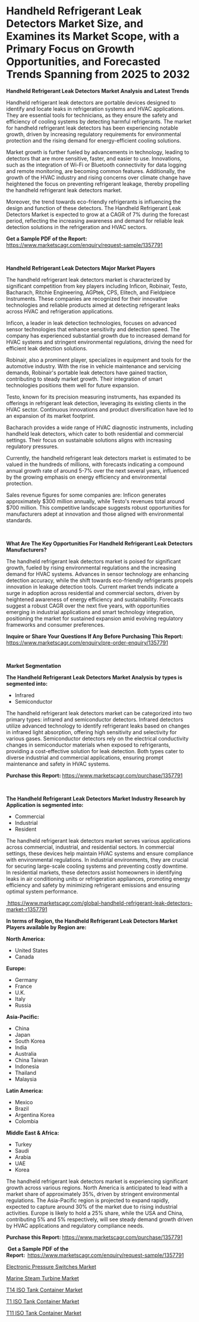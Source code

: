<p><h1>Handheld Refrigerant Leak Detectors Market Size, and Examines its Market Scope, with a Primary Focus on Growth Opportunities, and Forecasted Trends Spanning from 2025 to 2032</h1></p><p><strong>Handheld Refrigerant Leak Detectors Market Analysis and Latest Trends</strong></p>
<p><p>Handheld refrigerant leak detectors are portable devices designed to identify and locate leaks in refrigeration systems and HVAC applications. They are essential tools for technicians, as they ensure the safety and efficiency of cooling systems by detecting harmful refrigerants. The market for handheld refrigerant leak detectors has been experiencing notable growth, driven by increasing regulatory requirements for environmental protection and the rising demand for energy-efficient cooling solutions. </p><p>Market growth is further fueled by advancements in technology, leading to detectors that are more sensitive, faster, and easier to use. Innovations, such as the integration of Wi-Fi or Bluetooth connectivity for data logging and remote monitoring, are becoming common features. Additionally, the growth of the HVAC industry and rising concerns over climate change have heightened the focus on preventing refrigerant leakage, thereby propelling the handheld refrigerant leak detectors market. </p><p>Moreover, the trend towards eco-friendly refrigerants is influencing the design and function of these detectors. The Handheld Refrigerant Leak Detectors Market is expected to grow at a CAGR of 7% during the forecast period, reflecting the increasing awareness and demand for reliable leak detection solutions in the refrigeration and HVAC sectors.</p></p>
<p><strong>Get a Sample PDF of the Report:&nbsp;</strong> <a href="https://www.marketscagr.com/enquiry/request-sample/1357791?utm_campaign=2194&utm_medium=2&utm_source=Github&utm_content=ia&utm_term=11042025&utm_id=handheld-refrigerant-leak-detectors">https://www.marketscagr.com/enquiry/request-sample/1357791</a></p>
<p>&nbsp;</p>
<p><strong>Handheld Refrigerant Leak Detectors Major Market Players</strong></p>
<p><p>The handheld refrigerant leak detectors market is characterized by significant competition from key players including Inficon, Robinair, Testo, Bacharach, Ritchie Engineering, AGPtek, CPS, Elitech, and Fieldpiece Instruments. These companies are recognized for their innovative technologies and reliable products aimed at detecting refrigerant leaks across HVAC and refrigeration applications.</p><p>Inficon, a leader in leak detection technologies, focuses on advanced sensor technologies that enhance sensitivity and detection speed. The company has experienced substantial growth due to increased demand for HVAC systems and stringent environmental regulations, driving the need for efficient leak detection solutions.</p><p>Robinair, also a prominent player, specializes in equipment and tools for the automotive industry. With the rise in vehicle maintenance and servicing demands, Robinair's portable leak detectors have gained traction, contributing to steady market growth. Their integration of smart technologies positions them well for future expansion.</p><p>Testo, known for its precision measuring instruments, has expanded its offerings in refrigerant leak detection, leveraging its existing clients in the HVAC sector. Continuous innovations and product diversification have led to an expansion of its market footprint.</p><p>Bacharach provides a wide range of HVAC diagnostic instruments, including handheld leak detectors, which cater to both residential and commercial settings. Their focus on sustainable solutions aligns with increasing regulatory pressures.</p><p>Currently, the handheld refrigerant leak detectors market is estimated to be valued in the hundreds of millions, with forecasts indicating a compound annual growth rate of around 5-7% over the next several years, influenced by the growing emphasis on energy efficiency and environmental protection.</p><p>Sales revenue figures for some companies are: Inficon generates approximately $300 million annually, while Testo's revenues total around $700 million. This competitive landscape suggests robust opportunities for manufacturers adept at innovation and those aligned with environmental standards.</p></p>
<p>&nbsp;</p>
<p><strong>What Are The Key Opportunities For Handheld Refrigerant Leak Detectors Manufacturers?</strong></p>
<p><p>The handheld refrigerant leak detectors market is poised for significant growth, fueled by rising environmental regulations and the increasing demand for HVAC systems. Advances in sensor technology are enhancing detection accuracy, while the shift towards eco-friendly refrigerants propels innovation in leakage detection tools. Current market trends indicate a surge in adoption across residential and commercial sectors, driven by heightened awareness of energy efficiency and sustainability. Forecasts suggest a robust CAGR over the next five years, with opportunities emerging in industrial applications and smart technology integration, positioning the market for sustained expansion amid evolving regulatory frameworks and consumer preferences.</p></p>
<p><strong>Inquire or Share Your Questions If Any Before Purchasing This Report:</strong> <a href="https://www.marketscagr.com/enquiry/pre-order-enquiry/1357791?utm_campaign=2194&utm_medium=2&utm_source=Github&utm_content=ia&utm_term=11042025&utm_id=handheld-refrigerant-leak-detectors">https://www.marketscagr.com/enquiry/pre-order-enquiry/1357791</a></p>
<p>&nbsp;</p>
<p><strong>Market Segmentation</strong></p>
<p><strong>The Handheld Refrigerant Leak Detectors Market Analysis by types is segmented into:</strong></p>
<p><ul><li>Infrared</li><li>Semiconductor</li></ul></p>
<p><p>The handheld refrigerant leak detectors market can be categorized into two primary types: infrared and semiconductor detectors. Infrared detectors utilize advanced technology to identify refrigerant leaks based on changes in infrared light absorption, offering high sensitivity and selectivity for various gases. Semiconductor detectors rely on the electrical conductivity changes in semiconductor materials when exposed to refrigerants, providing a cost-effective solution for leak detection. Both types cater to diverse industrial and commercial applications, ensuring prompt maintenance and safety in HVAC systems.</p></p>
<p><strong>Purchase this Report:&nbsp;</strong><a href="https://www.marketscagr.com/purchase/1357791?utm_campaign=2194&utm_medium=2&utm_source=Github&utm_content=ia&utm_term=11042025&utm_id=handheld-refrigerant-leak-detectors">https://www.marketscagr.com/purchase/1357791</a></p>
<p>&nbsp;</p>
<p><strong>The Handheld Refrigerant Leak Detectors Market Industry Research by Application is segmented into:</strong></p>
<p><ul><li>Commercial</li><li>Industrial</li><li>Resident</li></ul></p>
<p><p>The handheld refrigerant leak detectors market serves various applications across commercial, industrial, and residential sectors. In commercial settings, these devices help maintain HVAC systems and ensure compliance with environmental regulations. In industrial environments, they are crucial for securing large-scale cooling systems and preventing costly downtime. In residential markets, these detectors assist homeowners in identifying leaks in air conditioning units or refrigeration appliances, promoting energy efficiency and safety by minimizing refrigerant emissions and ensuring optimal system performance.</p></p>
<p><a href="https://www.marketscagr.com/global-handheld-refrigerant-leak-detectors-market-r1357791?utm_campaign=2194&utm_medium=2&utm_source=Github&utm_content=ia&utm_term=11042025&utm_id=handheld-refrigerant-leak-detectors">&nbsp;https://www.marketscagr.com/global-handheld-refrigerant-leak-detectors-market-r1357791</a></p>
<p><strong>In terms of Region, the Handheld Refrigerant Leak Detectors Market Players available by Region are:</strong></p>
<p>
    <p> <strong> North America: </strong>
        <ul>
            <li>United States</li>
            <li>Canada</li>
        </ul>
        </p> 
    <p> <strong> Europe: </strong>
        <ul>
            <li>Germany</li>
            <li>France</li>
            <li>U.K.</li>
            <li>Italy</li>
            <li>Russia</li>
        </ul>
        </p> 
    <p> <strong> Asia-Pacific: </strong>
        <ul>
            <li>China</li>
            <li>Japan</li>
            <li>South Korea</li>
            <li>India</li>
            <li>Australia</li>
            <li>China Taiwan</li>
            <li>Indonesia</li>
            <li>Thailand</li>
            <li>Malaysia</li>
        </ul>
        </p> 
    <p> <strong> Latin America: </strong>
        <ul>
            <li>Mexico</li>
            <li>Brazil</li>
            <li>Argentina Korea</li>
            <li>Colombia</li>
        </ul>
        </p> 
    <p> <strong> Middle East & Africa: </strong>
        <ul>
            <li>Turkey</li>
            <li>Saudi</li>
            <li>Arabia</li>
            <li>UAE</li>
            <li>Korea</li>
        </ul>
    </p>
    </p>
<p><p>The handheld refrigerant leak detectors market is experiencing significant growth across various regions. North America is anticipated to lead with a market share of approximately 35%, driven by stringent environmental regulations. The Asia-Pacific region is projected to expand rapidly, expected to capture around 30% of the market due to rising industrial activities. Europe is likely to hold a 25% share, while the USA and China, contributing 5% and 5% respectively, will see steady demand growth driven by HVAC applications and regulatory compliance needs.</p></p>
<p><strong>Purchase this Report: </strong><a href="https://www.marketscagr.com/purchase/1357791?utm_campaign=2194&utm_medium=2&utm_source=Github&utm_content=ia&utm_term=11042025&utm_id=handheld-refrigerant-leak-detectors">https://www.marketscagr.com/purchase/1357791</a></p>
<p>&nbsp;<strong>Get a Sample PDF of the Report:&nbsp;&nbsp;</strong><a href="https://www.marketscagr.com/enquiry/request-sample/1357791?utm_campaign=2194&utm_medium=2&utm_source=Github&utm_content=ia&utm_term=11042025&utm_id=handheld-refrigerant-leak-detectors">https://www.marketscagr.com/enquiry/request-sample/1357791</a></p>
<p><strong></strong></p>
<p><p><a href="https://github.com/sphaabrose/Market-Research-Report-List-1/blob/main/electronic-pressure-switches-market.md?utm_campaign=2194&utm_medium=2&utm_source=Github&utm_content=ia&utm_term=11042025&utm_id=handheld-refrigerant-leak-detectors">Electronic Pressure Switches Market</a></p><p><a href="https://github.com/etapaqanee/Market-Research-Report-List-1/blob/main/marine-steam-turbine-market.md?utm_campaign=2194&utm_medium=2&utm_source=Github&utm_content=ia&utm_term=11042025&utm_id=handheld-refrigerant-leak-detectors">Marine Steam Turbine Market</a></p><p><a href="https://github.com/wilzeryammy/Market-Research-Report-List-1/blob/main/t14-iso-tank-container-market.md?utm_campaign=2194&utm_medium=2&utm_source=Github&utm_content=ia&utm_term=11042025&utm_id=handheld-refrigerant-leak-detectors">T14 ISO Tank Container Market</a></p><p><a href="https://github.com/fontshatintj/Market-Research-Report-List-1/blob/main/t1-iso-tank-container-market.md?utm_campaign=2194&utm_medium=2&utm_source=Github&utm_content=ia&utm_term=11042025&utm_id=handheld-refrigerant-leak-detectors">T1 ISO Tank Container Market</a></p><p><a href="https://github.com/firdwsermald/Market-Research-Report-List-1/blob/main/t11-iso-tank-container-market.md?utm_campaign=2194&utm_medium=2&utm_source=Github&utm_content=ia&utm_term=11042025&utm_id=handheld-refrigerant-leak-detectors">T11 ISO Tank Container Market</a></p></p>